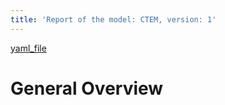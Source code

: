 ```yaml
---
title: 'Report of the model: CTEM, version: 1'
---
```

[yaml_file](data/SmallSampleVegetation/Arora2005GCB-1.yaml)  
  
  
  
# General Overview  
  
